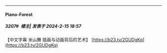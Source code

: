 
*****

####  Piano-Forest  
##### 3207#         楼主| 发表于 2024-2-15 18:57

【中文字幕 米山舞 插画与动画背后的艺术】 
[https://b23.tv/2GUDgKq](https://b23.tv/2GUDgKq)


